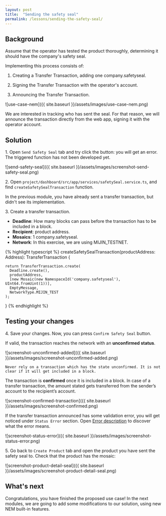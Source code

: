 ```yaml
---
layout: post
title:  "Sending the safety seal"
permalink: /lessons/sending-the-safety-seal/
---
```


## Background

Assume that the operator has tested the product thoroughly, determining it should have the company's safety seal.

Implementing this process consists of:

1) Creating a Transfer Transaction, adding one company.safetyseal.

2) Signing the Transfer Transaction with the operator's account.

3) Announcing the Transfer Transaction.

![use-case-nem]({{ site.baseurl }}/assets/images/use-case-nem.png)

We are interested in tracking who has sent the seal. For that reason, we will announce the transaction directly from the web app, signing it with the operator account.

## Solution

1\. Open ``Send Safety Seal`` tab and try click the button: you will get an error. The triggered function has not been developed yet. 
 
![send-safety-seal]({{ site.baseurl }}/assets/images/screenshot-send-safety-seal.png)

2\. Open ``project/dashboard/src/app/services/safetySeal.service.ts``, and find ``createSafetySealTransaction`` function.

In the previous module, you have already sent a transfer transaction, but didn't see its implementation.
 
3\. Create a transfer transaction.
 
* **Deadline**: How many blocks can pass before the transaction has to be included in a block.
* **Recipient**: product address.
* **Mosaics**: 1 company.safetyseal.
* **Network**: In this exercise, we are using MIJIN_TESTNET.

{% highlight typescript %}
createSafetySealTransaction(productAddress: Address): TransferTransaction {

    return TransferTransaction.create(
      Deadline.create(),
      productAddress,
      [new Mosaic(new NamespaceId('company.safetyseal'), UInt64.fromUint(1))],
      EmptyMessage,
      NetworkType.MIJIN_TEST
    );
}
{% endhighlight %}

## Testing your changes
  
4\. Save your changes. Now, you can press ``Confirm Safety Seal`` button.

If valid, the transaction reaches the network with an **unconfirmed status**.

![screenshot-unconfirmed-added]({{ site.baseurl }}/assets/images/screenshot-unconfirmed-added.png)

    Never rely on a transaction which has the state unconfirmed. It is not clear if it will get included in a block.

The transaction is **confirmed** once it is included in a block. In case of a transfer transaction, the amount stated gets transferred from the sender’s account to the recipient’s account.

![screenshot-confirmed-transaction]({{ site.baseurl }}/assets/images/screenshot-confirmed.png)

If the transfer transaction announced has some validation error, you will get noticed under ``Status Error`` section. Open [Error description](https://nemtech.github.io/api/websockets.html) to discover what the error means.

![screenshot-status-error]({{ site.baseurl }}/assets/images/screenshot-status-error.png)

5\. Go back to ``Create Product`` tab and open the product you have sent the safety seal to. Check that the product has the mosaic:

![screenshot-product-detail-seal]({{ site.baseurl }}/assets/images/screenshot-product-detail-seal.png)

## What's next

Congratulations, you have finished the proposed use case! In the next modules, we are going to add some modifications to our solution, using new NEM built-in features.
